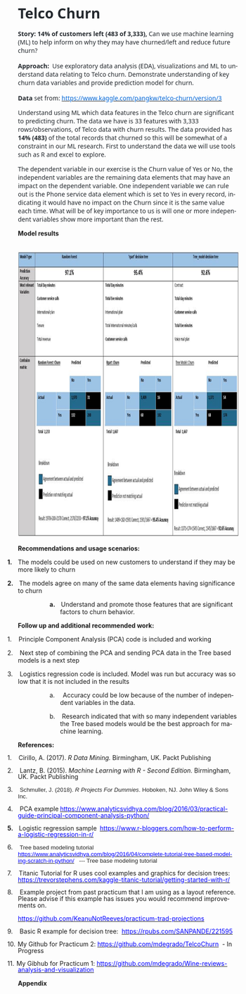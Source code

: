 
</head>

<body lang=EN-US link="#000000" vlink="#954F72" style='tab-interval:.5in'>

<div class=WordSection1>

<p class=MsoNormal style='mso-margin-top-alt:auto;margin-bottom:12.0pt'><b><span
style='font-size:24.0pt;font-family:"Segoe UI",sans-serif;color:#24292E'>Telco
Churn</span></b></p>

<p class=MsoNormal style='mso-margin-top-alt:auto;margin-bottom:12.0pt'><b><span
style='font-family:"Segoe UI",sans-serif;color:#24292E'>Story: 14% of customers
left (483 of 3,333), </span></b><span style='font-family:"Segoe UI",sans-serif;
color:#24292E'>Can we use machine learning (ML) to help inform on why they may
have churned/left and reduce future churn?<b> </b></span></p>

<p class=MsoNormal style='mso-margin-top-alt:auto;margin-bottom:12.0pt'><b><span
style='font-family:"Segoe UI",sans-serif;color:#24292E'>Approach:</span></b><span
style='font-family:"Segoe UI",sans-serif;color:#24292E'>&nbsp; Use exploratory
data analysis (EDA), visualizations and ML to understand data relating to Telco
churn. Demonstrate understanding of key churn data variables and provide
prediction model for churn.</span></p>

<p class=MsoNormal style='mso-margin-top-alt:auto;mso-margin-bottom-alt:auto'><b><span
style='font-family:"Segoe UI",sans-serif;color:#24292E'>Data</span></b><span
style='font-family:"Segoe UI",sans-serif;color:#24292E'> set from: <a
href="https://www.kaggle.com/pangkw/telco-churn/version/3"><span
style='color:#0366D6'>https://www.kaggle.com/pangkw/telco-churn/version/3</span></a></span></p>

<p class=MsoNormal style='mso-margin-top-alt:auto;mso-margin-bottom-alt:auto'><span
style='font-family:"Segoe UI",sans-serif;color:#24292E'>Understand using ML
which data features in the Telco churn are significant to predicting churn. The
data we have is 33 features with 3,333 rows/observations, of Telco data with
churn results. The data provided has <b>14% (483)</b> of the total records that
churned so this will be somewhat of a constraint in our ML research. First to
understand the data we will use tools such as R and excel to explore. </span></p>

<p class=MsoNormal style='mso-margin-top-alt:auto;mso-margin-bottom-alt:auto'><span
style='font-family:"Segoe UI",sans-serif;color:#24292E'>The dependent variable
in our exercise is the Churn value of Yes or No, the independent variables
are the remaining data elements that may have an impact on the dependent
variable. One independent variable we can rule out is the Phone service data
element which is set to Yes in every record, indicating it would have no
impact on the Churn since it is the same value each time. What will be of key
importance to us is will one or more independent variables show more important
than the rest.</span></p>

<p class=MsoNormal style='mso-margin-top-alt:auto;mso-margin-bottom-alt:auto'><b>Model
results</b></p>

<p class=MsoNormal style='mso-margin-top-alt:auto;mso-margin-bottom-alt:auto'>&nbsp;<span
style='mso-no-proof:yes'><!--[if gte vml 1]><v:shapetype id="_x0000_t75"
 coordsize="21600,21600" o:spt="75" o:preferrelative="t" path="m@4@5l@4@11@9@11@9@5xe"
 filled="f" stroked="f">
 <v:stroke joinstyle="miter"/>
 <v:formulas>
  <v:f eqn="if lineDrawn pixelLineWidth 0"/>
  <v:f eqn="sum @0 1 0"/>
  <v:f eqn="sum 0 0 @1"/>
  <v:f eqn="prod @2 1 2"/>
  <v:f eqn="prod @3 21600 pixelWidth"/>
  <v:f eqn="prod @3 21600 pixelHeight"/>
  <v:f eqn="sum @0 0 1"/>
  <v:f eqn="prod @6 1 2"/>
  <v:f eqn="prod @7 21600 pixelWidth"/>
  <v:f eqn="sum @8 21600 0"/>
  <v:f eqn="prod @7 21600 pixelHeight"/>
  <v:f eqn="sum @10 21600 0"/>
 </v:formulas>
 <v:path o:extrusionok="f" gradientshapeok="t" o:connecttype="rect"/>
 <o:lock v:ext="edit" aspectratio="t"/>
</v:shapetype><v:shape id="Picture_x0020_1" o:spid="_x0000_i1041" type="#_x0000_t75"
 style='width:834pt;height:487.5pt;visibility:visible;mso-wrap-style:square'>
 <v:imagedata src="README_files/image001.png" o:title=""/>
</v:shape><![endif]--><![if !vml]><img border=0 width=1112 height=650
src="README_files/image002.jpg" v:shapes="Picture_x0020_1"><![endif]></span></p>

<p class=MsoNormal style='mso-margin-top-alt:auto;mso-margin-bottom-alt:auto'><b>Recommendations
and usage scenarios:</b></p>

<p class=MsoListParagraph style='text-indent:-.25in'><b>1.</b><b><span
style='font-size:7.0pt'>&nbsp;&nbsp;&nbsp;&nbsp;&nbsp; </span></b>The models
could be used on new customers to understand if they may be more likely to
churn</p>

<p class=MsoListParagraph style='text-indent:-.25in'><b>2.</b><b><span
style='font-size:7.0pt'>&nbsp;&nbsp;&nbsp;&nbsp;&nbsp; </span></b>The models
agree on many of the same data elements having significance to churn</p>

<p class=MsoListParagraph style='margin-left:1.0in;text-indent:-.25in'><b>a.</b><b><span
style='font-size:7.0pt'>&nbsp;&nbsp;&nbsp;&nbsp;&nbsp; </span></b>Understand
and promote those features that are significant factors to churn behavior.</p>

<p class=MsoNormal style='mso-margin-top-alt:auto;mso-margin-bottom-alt:auto'><b>Follow
up and additional recommended work:</b></p>

<p class=MsoListParagraph style='text-indent:-.25in'>1.<span style='font-size:
7.0pt'>&nbsp;&nbsp;&nbsp;&nbsp;&nbsp; </span>Principle Component Analysis (PCA)
code is included and working</p>

<p class=MsoListParagraph style='text-indent:-.25in'>2.<span style='font-size:
7.0pt'>&nbsp;&nbsp;&nbsp;&nbsp;&nbsp; </span>Next step of combining the PCA and
sending PCA data in the Tree based models is a next step</p>

<p class=MsoListParagraph style='text-indent:-.25in'>3.<span style='font-size:
7.0pt'>&nbsp;&nbsp;&nbsp;&nbsp;&nbsp; </span>Logistics regression code is
included. Model was run but accuracy was so low that it is not included in the
results</p>

<p class=MsoListParagraph style='margin-left:1.0in;text-indent:-.25in'>a.<span
style='font-size:7.0pt'>&nbsp;&nbsp;&nbsp;&nbsp;&nbsp;&nbsp; </span>Accuracy
could be low because of the number of independent variables in the data. </p>

<p class=MsoListParagraph style='margin-left:1.0in;text-indent:-.25in'>b.<span
style='font-size:7.0pt'>&nbsp;&nbsp;&nbsp;&nbsp;&nbsp; </span>Research
indicated that with so many independent variables the Tree based models would
be the best approach for machine learning.</p>

<p class=MsoNormal style='mso-margin-top-alt:auto;mso-margin-bottom-alt:auto'><b>References:</b></p>

<p class=MsoListParagraph style='margin-bottom:8.0pt;text-indent:-.25in;
line-height:105%'>1.<span style='font-size:7.0pt;line-height:105%'>&nbsp;&nbsp;&nbsp;&nbsp;&nbsp;
</span><span class=SpellE>Cirillo</span>, A. (2017). <i>R Data Mining.</i>
Birmingham, UK. <span class=SpellE>Packt</span> Publishing</p>

<p class=MsoListParagraph style='margin-bottom:8.0pt;text-indent:-.25in;
line-height:105%'>2.<span style='font-size:7.0pt;line-height:105%'>&nbsp;&nbsp;&nbsp;&nbsp;&nbsp;
</span>Lantz, B. (2015). <i>Machine Learning with R - Second Edition.</i>
Birmingham, UK. <span class=SpellE>Packt</span> Publishing</p>

<p class=MsoListParagraph style='margin-bottom:8.0pt;text-indent:-.25in;
line-height:105%'>3.<span style='font-size:7.0pt;line-height:105%'>&nbsp;&nbsp;&nbsp;&nbsp;&nbsp;
</span><span class=SpellE><span style='font-size:10.0pt;line-height:105%;
font-family:"Arial",sans-serif;color:#222222;background:white'>Schmuller</span></span><span
style='font-size:10.0pt;line-height:105%;font-family:"Arial",sans-serif;
color:#222222;background:white'>, J. (2018). <i>R Projects <span class=GramE>For</span>
Dummies</i>. Hoboken, NJ. John Wiley &amp; Sons Inc.</span></p>

<p class=MsoListParagraph style='margin-bottom:8.0pt;text-indent:-.25in;
line-height:105%'>4.<span style='font-size:7.0pt;line-height:105%'>&nbsp;&nbsp;&nbsp;&nbsp;&nbsp;
</span>PCA example<b> </b><span class=MsoHyperlink><a
href="https://www.analyticsvidhya.com/blog/2016/03/practical-guide-principal-component-analysis-python/"><u><span
style='color:blue'>https://www.analyticsvidhya.com/blog/2016/03/practical-guide-principal-component-analysis-python/</span></u></a></span></p>

<p class=MsoListParagraph style='margin-bottom:8.0pt;text-indent:-.25in;
line-height:105%'><b>5.</b><b><span style='font-size:7.0pt;line-height:105%'>&nbsp;&nbsp;&nbsp;&nbsp;&nbsp;
</span></b>Logistic regression <span class=GramE>sample <b>&nbsp;</b></span><span
class=MsoHyperlink><a
href="https://www.r-bloggers.com/how-to-perform-a-logistic-regression-in-r/"><u><span
style='color:blue'>https://www.r-bloggers.com/how-to-perform-a-logistic-regression-in-r/</span></u></a></span></p>

<p class=MsoListParagraph style='margin-bottom:8.0pt;text-indent:-.25in;
line-height:105%'>6.<span style='font-size:7.0pt;line-height:105%'>&nbsp;&nbsp;&nbsp;&nbsp;&nbsp;
</span><span style='font-size:10.0pt;line-height:105%;font-family:"Arial",sans-serif;
color:#222222;background:white'>Tree based modeling tutorial </span><span
class=MsoHyperlink><span style='font-size:10.0pt;line-height:105%;font-family:
"Arial",sans-serif;background:white'><a
href="https://www.analyticsvidhya.com/blog/2016/04/complete-tutorial-tree-based-modeling-scratch-in-python/"><u><span
style='color:blue'>https://www.analyticsvidhya.com/blog/2016/04/complete-tutorial-tree-based-modeling-scratch-in-python/</span></u></a></span></span><span
style='font-size:10.0pt;line-height:105%;font-family:"Arial",sans-serif;
color:#222222;background:white'>&nbsp;&nbsp; --- Tree base modeling tutorial</span></p>

<p class=MsoListParagraph style='margin-bottom:8.0pt;text-indent:-.25in;
line-height:105%'>7.<span style='font-size:7.0pt;line-height:105%'>&nbsp;&nbsp;&nbsp;&nbsp;&nbsp;
</span>Titanic Tutorial for R uses cool examples and graphics for decision
trees: <span class=MsoHyperlink><a
href="https://trevorstephens.com/kaggle-titanic-tutorial/getting-started-with-r/"><u><span
style='color:blue'>https://trevorstephens.com/kaggle-titanic-tutorial/getting-started-with-r/</span></u></a></span></p>

<p class=MsoListParagraph style='margin-bottom:8.0pt;text-indent:-.25in;
line-height:105%'>8.<span style='font-size:7.0pt;line-height:105%'>&nbsp;&nbsp;&nbsp;&nbsp;&nbsp;
</span>Example project from past practicum that I am using as a layout
reference. Please advise if this example has issues you would recommend
improvements on. </p>

<p class=MsoListParagraph><span class=MsoHyperlink><a
href="https://github.com/KeanuNotReeves/practicum-trad-projections"><u><span
style='color:blue'>https://github.com/KeanuNotReeves/practicum-trad-projections</span></u></a></span></p>

<p class=MsoListParagraph style='margin-bottom:8.0pt;text-indent:-.25in;
line-height:105%'><span class=MsoHyperlink>9.</span><span class=MsoHyperlink><span
style='font-size:7.0pt;line-height:105%'>&nbsp;&nbsp;&nbsp;&nbsp;&nbsp; </span></span>Basic
R example for decision tree:&nbsp; <span class=MsoHyperlink><a
href="https://rpubs.com/SANPANDE/221595"><u><span style='color:blue'>https://rpubs.com/SANPANDE/221595</span></u></a></span></p>

<p class=MsoListParagraph style='margin-bottom:8.0pt;text-indent:-.25in;
line-height:105%'>10.<span style='font-size:7.0pt;line-height:105%'>&nbsp; </span>My
<span class=SpellE>Github</span> for Practicum 2: <span class=MsoHyperlink><a
href="https://github.com/mdegrado/TelcoChurn"><u><span style='color:blue'>https://github.com/mdegrado/TelcoChurn</span></u></a></span>&nbsp;
- In Progress</p>

<p class=MsoListParagraph style='margin-bottom:8.0pt;text-indent:-.25in;
line-height:105%'>11.<span style='font-size:7.0pt;line-height:105%'>&nbsp; </span>My
<span class=SpellE>Gibhub</span> for Practicum 1: <span class=MsoHyperlink><a
href="https://github.com/mdegrado/Wine-reviews-analysis-and-visualization"><u><span
style='color:blue'>https://github.com/mdegrado/Wine-reviews-analysis-and-visualization</span></u></a></span>
</p>

<p class=MsoNormal style='mso-margin-top-alt:auto;mso-margin-bottom-alt:auto'><b>Appendix</b></p>

<p class=MsoNormal style='mso-margin-top-alt:auto;mso-margin-bottom-alt:auto'><b>&nbsp;</b></p>

<p class=MsoNormal style='mso-margin-top-alt:auto;mso-margin-bottom-alt:auto'><b>

</body>

</html>
